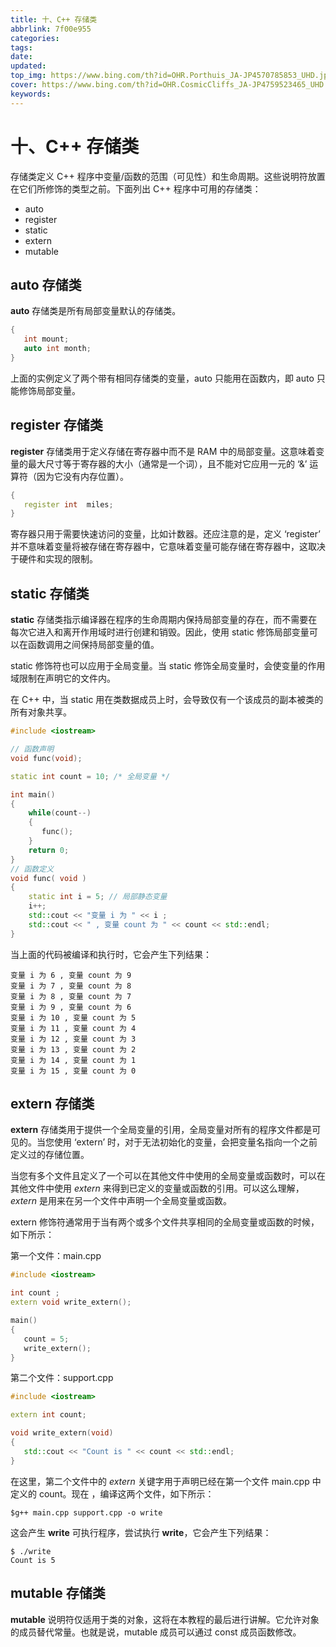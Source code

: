 ```yaml
---
title: 十、C++ 存储类
abbrlink: 7f00e955
categories: 
tags: 
date: 
updated: 
top_img: https://www.bing.com/th?id=OHR.Porthuis_JA-JP4570785853_UHD.jpg
cover: https://www.bing.com/th?id=OHR.CosmicCliffs_JA-JP4759523465_UHD.jpg
keywords: 
---
```

# 十、C++ 存储类

存储类定义 C++ 程序中变量/函数的范围（可见性）和生命周期。这些说明符放置在它们所修饰的类型之前。下面列出 C++ 程序中可用的存储类：

- auto
- register
- static
- extern
- mutable

## auto 存储类

**auto** 存储类是所有局部变量默认的存储类。

```c++
{
   int mount;
   auto int month;
}
```

上面的实例定义了两个带有相同存储类的变量，auto 只能用在函数内，即 auto 只能修饰局部变量。

## register 存储类

**register** 存储类用于定义存储在寄存器中而不是 RAM 中的局部变量。这意味着变量的最大尺寸等于寄存器的大小（通常是一个词），且不能对它应用一元的 ‘&’ 运算符（因为它没有内存位置）。

```c++
{
   register int  miles;
}
```

寄存器只用于需要快速访问的变量，比如计数器。还应注意的是，定义 ‘register’ 并不意味着变量将被存储在寄存器中，它意味着变量可能存储在寄存器中，这取决于硬件和实现的限制。

## static 存储类

**static** 存储类指示编译器在程序的生命周期内保持局部变量的存在，而不需要在每次它进入和离开作用域时进行创建和销毁。因此，使用 static 修饰局部变量可以在函数调用之间保持局部变量的值。

static 修饰符也可以应用于全局变量。当 static 修饰全局变量时，会使变量的作用域限制在声明它的文件内。

在 C++ 中，当 static 用在类数据成员上时，会导致仅有一个该成员的副本被类的所有对象共享。

```c++
#include <iostream>

// 函数声明 
void func(void);

static int count = 10; /* 全局变量 */

int main()
{
    while(count--)
    {
       func();
    }
    return 0;
}
// 函数定义
void func( void )
{
    static int i = 5; // 局部静态变量
    i++;
    std::cout << "变量 i 为 " << i ;
    std::cout << " , 变量 count 为 " << count << std::endl;
}
```

当上面的代码被编译和执行时，它会产生下列结果：

```
变量 i 为 6 , 变量 count 为 9
变量 i 为 7 , 变量 count 为 8
变量 i 为 8 , 变量 count 为 7
变量 i 为 9 , 变量 count 为 6
变量 i 为 10 , 变量 count 为 5
变量 i 为 11 , 变量 count 为 4
变量 i 为 12 , 变量 count 为 3
变量 i 为 13 , 变量 count 为 2
变量 i 为 14 , 变量 count 为 1
变量 i 为 15 , 变量 count 为 0
```

## extern 存储类

**extern** 存储类用于提供一个全局变量的引用，全局变量对所有的程序文件都是可见的。当您使用 ‘extern’ 时，对于无法初始化的变量，会把变量名指向一个之前定义过的存储位置。

当您有多个文件且定义了一个可以在其他文件中使用的全局变量或函数时，可以在其他文件中使用 *extern* 来得到已定义的变量或函数的引用。可以这么理解，*extern* 是用来在另一个文件中声明一个全局变量或函数。

extern 修饰符通常用于当有两个或多个文件共享相同的全局变量或函数的时候，如下所示：

第一个文件：main.cpp

```c++
#include <iostream>

int count ;
extern void write_extern();

main()
{
   count = 5;
   write_extern();
}
```

第二个文件：support.cpp

```c++
#include <iostream>

extern int count;

void write_extern(void)
{
   std::cout << "Count is " << count << std::endl; 
} 
```

在这里，第二个文件中的 *extern* 关键字用于声明已经在第一个文件 main.cpp 中定义的 count。现在 ，编译这两个文件，如下所示：

```
$g++ main.cpp support.cpp -o write
```

这会产生 **write** 可执行程序，尝试执行 **write**，它会产生下列结果：

```
$ ./write
Count is 5
```

## mutable 存储类

**mutable** 说明符仅适用于类的对象，这将在本教程的最后进行讲解。它允许对象的成员替代常量。也就是说，mutable 成员可以通过 const 成员函数修改。